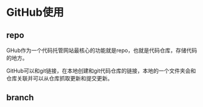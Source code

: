 # GitHub使用

## repo

GHub作为一个代码托管网站最核心的功能就是repo，也就是代码仓库，存储代码的地方。

GitHub可以和git链接，在本地创建和git代码仓库的链接，本地的一个文件夹会和仓库关联并可以从仓库抓取更新和提交更新。

## branch
